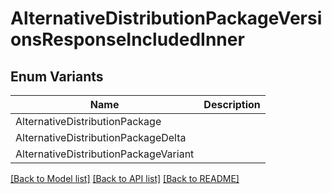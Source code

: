 # AlternativeDistributionPackageVersionsResponseIncludedInner

## Enum Variants

| Name | Description |
|---- | -----|
| AlternativeDistributionPackage |  |
| AlternativeDistributionPackageDelta |  |
| AlternativeDistributionPackageVariant |  |

[[Back to Model list]](../README.md#documentation-for-models) [[Back to API list]](../README.md#documentation-for-api-endpoints) [[Back to README]](../README.md)


